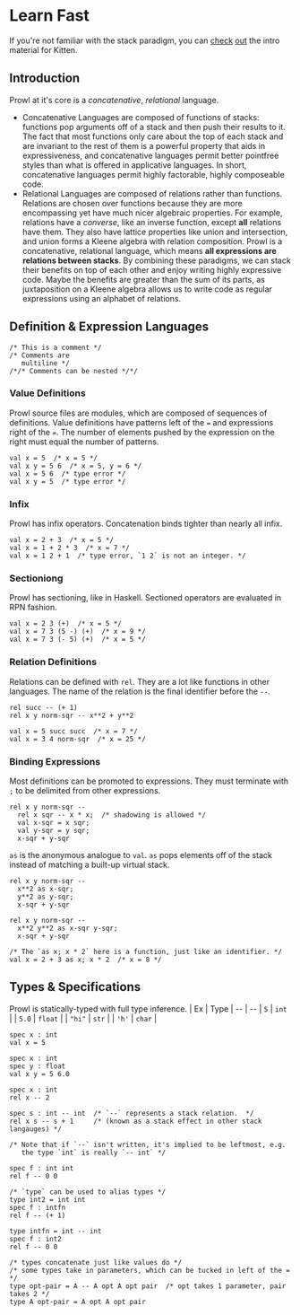 # Learn Fast
If you're not familiar with the stack paradigm, you can [check](http://kittenlang.org/tutorial/) [out](http://kittenlang.org/intro/) the intro material for Kitten. 

## Introduction
Prowl at it's core is a *concatenative*, *relational* language. 
- Concatenative Languages are composed of functions of stacks: functions pop arguments off of a stack and then push their results to it. The fact that most functions only care about the top of each stack and are invariant to the rest of them is a powerful property that aids in expressiveness, and concatenative languages permit better pointfree styles than what is offered in applicative languages. In short, concatenative languages permit highly factorable, highly composeable code. 
- Relational Languages are composed of relations rather than functions. Relations are chosen over functions because they are more encompassing yet have much nicer algebraic properties. For example, relations have a *converse*, like an inverse function, except **all** relations have them. They also have lattice properties like union and intersection, and union forms a Kleene algebra with relation composition. 
Prowl is a concatenative, relational language, which means **all expressions are relations between stacks**. By combining these paradigms, we can stack their benefits on top of each other and enjoy writing highly expressive code. Maybe the benefits are greater than the sum of its parts, as juxtaposition on a Kleene algebra allows us to write code as regular expressions using an alphabet of relations. 

## Definition & Expression Languages
```
/* This is a comment */
/* Comments are
   multiline */
/*/* Comments can be nested */*/
```

### Value Definitions
Prowl source files are modules, which are composed of sequences of definitions. Value definitions have patterns left of the `=` and expressions right of the `=`. The number of elements pushed by the expression on the right must equal the number of patterns.
```
val x = 5  /* x = 5 */
val x y = 5 6  /* x = 5, y = 6 */
val x = 5 6  /* type error */
val x y = 5  /* type error */
```

### Infix
Prowl has infix operators. Concatenation binds tighter than nearly all infix. 
```
val x = 2 + 3  /* x = 5 */
val x = 1 + 2 * 3  /* x = 7 */
val x = 1 2 + 1  /* type error, `1 2` is not an integer. */
```

### Sectioniong
Prowl has sectioning, like in Haskell. Sectioned operators are evaluated in RPN fashion. 
```
val x = 2 3 (+)  /* x = 5 */
val x = 7 3 (5 -) (+)  /* x = 9 */
val x = 7 3 (- 5) (+)  /* x = 5 */
```

### Relation Definitions
Relations can be defined with `rel`. They are a lot like functions in other languages. The name of the relation is the final identifier before the `--`. 
```
rel succ -- (+ 1)
rel x y norm-sqr -- x**2 + y**2

val x = 5 succ succ  /* x = 7 */
val x = 3 4 norm-sqr  /* x = 25 */
```

### Binding Expressions
Most definitions can be promoted to expressions. They must terminate with `;` to be delimited from other expressions. 
```
rel x y norm-sqr -- 
  rel x sqr -- x * x;  /* shadowing is allowed */
  val x-sqr = x sqr; 
  val y-sqr = y sqr; 
  x-sqr + y-sqr
```

`as` is the anonymous analogue to `val`. `as` pops elements off of the stack instead of matching a built-up virtual stack. 
```
rel x y norm-sqr --
  x**2 as x-sqr;
  y**2 as y-sqr;
  x-sqr + y-sqr

rel x y norm-sqr --
  x**2 y**2 as x-sqr y-sqr; 
  x-sqr + y-sqr

/* The `as x; x * 2` here is a function, just like an identifier. */
val x = 2 + 3 as x; x * 2  /* x = 8 */
```

## Types & Specifications
Prowl is statically-typed with full type inference. 
| Ex | Type | 
-- | --
| `5` | `int` | 
| `5.0` | `float` | 
| `"hi"` | `str` | 
| `'h'` | `char` | 

```
spec x : int
val x = 5

spec x : int
spec y : float
val x y = 5 6.0

spec x : int
rel x -- 2

spec s : int -- int  /* `--` represents a stack relation.  */
rel x s -- s + 1     /* (known as a stack effect in other stack langauges) */

/* Note that if `--` isn't written, it's implied to be leftmost, e.g. 
   the type `int` is really `-- int` */

spec f : int int
rel f -- 0 0

/* `type` can be used to alias types */
type int2 = int int
spec f : intfn
rel f -- (+ 1)

type intfn = int -- int
spec f : int2
rel f -- 0 0

/* types concatenate just like values do */
/* some types take in parameters, which can be tucked in left of the = */
type opt-pair = A -- A opt A opt pair  /* opt takes 1 parameter, pair takes 2 */
type A opt-pair = A opt A opt pair
```
